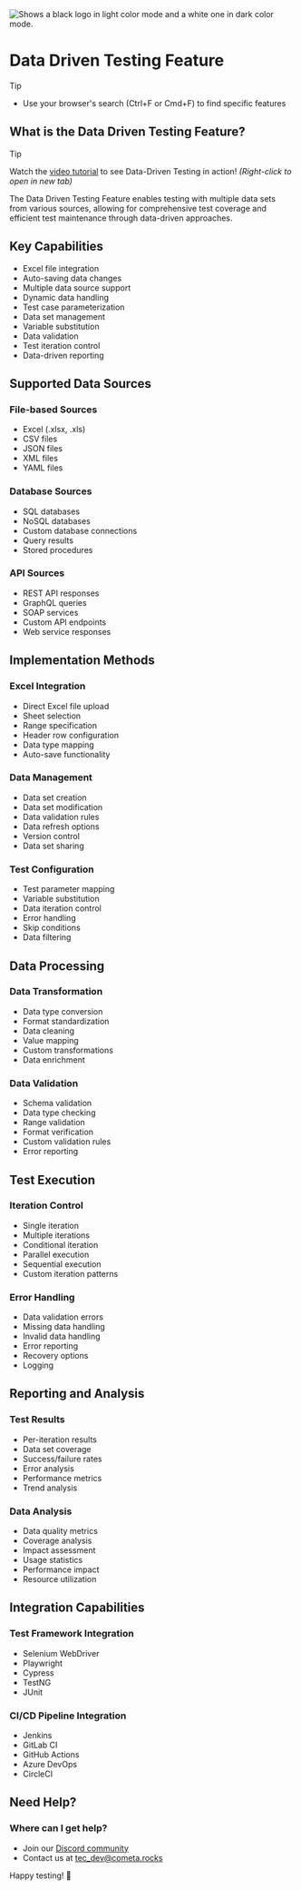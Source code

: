 
<picture>
  <source media="(prefers-color-scheme: dark)" srcset="https://raw.githubusercontent.com/cometa-rocks/cometa_documentation/main/img/logos/COMETAROCKS_LogoEslog_Y_W.png">
  <source media="(prefers-color-scheme: light)" srcset="https://raw.githubusercontent.com/cometa-rocks/cometa_documentation/main/img/logos/COMETAROCKS_LogoEslog_Y_B.png">
  <img alt="Shows a black logo in light color mode and a white one in dark color mode." src="https://raw.githubusercontent.com/cometa-rocks/cometa_documentation/main/img/logos/COMETAROCKS_LogoEslog_Y_B.png">
</picture>

# Data Driven Testing Feature

> [!TIP]
> - Use your browser's search (Ctrl+F or Cmd+F) to find specific features

## What is the Data Driven Testing Feature?
> [!TIP]
> Watch the [video tutorial](https://youtu.be/f-3PxxhrIGY) to see Data-Driven Testing in action!
> *(Right-click to open in new tab)*

The Data Driven Testing Feature enables testing with multiple data sets from various sources, allowing for comprehensive test coverage and efficient test maintenance through data-driven approaches.

## Key Capabilities
- Excel file integration
- Auto-saving data changes
- Multiple data source support
- Dynamic data handling
- Test case parameterization
- Data set management
- Variable substitution
- Data validation
- Test iteration control
- Data-driven reporting

## Supported Data Sources

### File-based Sources
- Excel (.xlsx, .xls)
- CSV files
- JSON files
- XML files
- YAML files

### Database Sources
- SQL databases
- NoSQL databases
- Custom database connections
- Query results
- Stored procedures

### API Sources
- REST API responses
- GraphQL queries
- SOAP services
- Custom API endpoints
- Web service responses

## Implementation Methods

### Excel Integration
- Direct Excel file upload
- Sheet selection
- Range specification
- Header row configuration
- Data type mapping
- Auto-save functionality

### Data Management
- Data set creation
- Data set modification
- Data validation rules
- Data refresh options
- Version control
- Data set sharing

### Test Configuration
- Test parameter mapping
- Variable substitution
- Data iteration control
- Error handling
- Skip conditions
- Data filtering

## Data Processing

### Data Transformation
- Data type conversion
- Format standardization
- Data cleaning
- Value mapping
- Custom transformations
- Data enrichment

### Data Validation
- Schema validation
- Data type checking
- Range validation
- Format verification
- Custom validation rules
- Error reporting

## Test Execution

### Iteration Control
- Single iteration
- Multiple iterations
- Conditional iteration
- Parallel execution
- Sequential execution
- Custom iteration patterns

### Error Handling
- Data validation errors
- Missing data handling
- Invalid data handling
- Error reporting
- Recovery options
- Logging

## Reporting and Analysis

### Test Results
- Per-iteration results
- Data set coverage
- Success/failure rates
- Error analysis
- Performance metrics
- Trend analysis

### Data Analysis
- Data quality metrics
- Coverage analysis
- Impact assessment
- Usage statistics
- Performance impact
- Resource utilization

## Integration Capabilities

### Test Framework Integration
- Selenium WebDriver
- Playwright
- Cypress
- TestNG
- JUnit

### CI/CD Pipeline Integration
- Jenkins
- GitLab CI
- GitHub Actions
- Azure DevOps
- CircleCI

## Need Help?

### Where can I get help?
- Join our [Discord community](https://discord.gg/PUxt5bsRej)
- Contact us at [tec_dev@cometa.rocks](mailto:tec_dev@cometa.rocks)

Happy testing! 🚀 